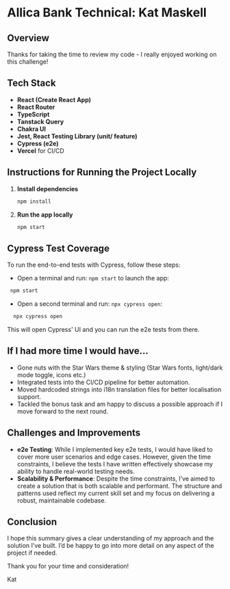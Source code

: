 # Allica Bank Technical: Kat Maskell

## Overview

Thanks for taking the time to review my code - I really enjoyed working on this challenge!

## Tech Stack

- **React (Create React App)**
- **React Router**
- **TypeScript**
- **Tanstack Query**
- **Chakra UI**
- **Jest, React Testing Library (unit/ feature)**
- **Cypress (e2e)**
- **Vercel** for CI/CD

## Instructions for Running the Project Locally

1. **Install dependencies**  
   ```bash
   npm install
   ```

2. **Run the app locally**  
   ```bash
   npm start
   ```

## **Cypress Test Coverage**  
To run the end-to-end tests with Cypress, follow these steps:

  * Open a terminal and run: `npm start` to launch the app:
  ```bash
   npm start
  ```

  * Open a second terminal and run: `npx cypress open`:
  ```bash
    npx cypress open
   ```
This will open Cypress' UI and you can run the e2e tests from there.


## If I had more time I would have...

- Gone nuts with the Star Wars theme & styling (Star Wars fonts, light/dark mode toggle, icons etc.)
- Integrated tests into the CI/CD pipeline for better automation.
- Moved hardcoded strings into i18n translation files for better localisation support.
- Tackled the bonus task and am happy to discuss a possible approach if I move forward to the next round.

## Challenges and Improvements

- **e2e Testing**: While I implemented key e2e tests, I would have liked to cover more user scenarios and edge cases. However, given the time constraints, I believe the tests I have written effectively showcase my ability to handle real-world testing needs.
- **Scalability & Performance**: Despite the time constraints, I’ve aimed to create a solution that is both scalable and performant. The structure and patterns used reflect my current skill set and my focus on delivering a robust, maintainable codebase.

## Conclusion

I hope this summary gives a clear understanding of my approach and the solution I’ve built. I’d be happy to go into more detail on any aspect of the project if needed.

Thank you for your time and consideration!

Kat
